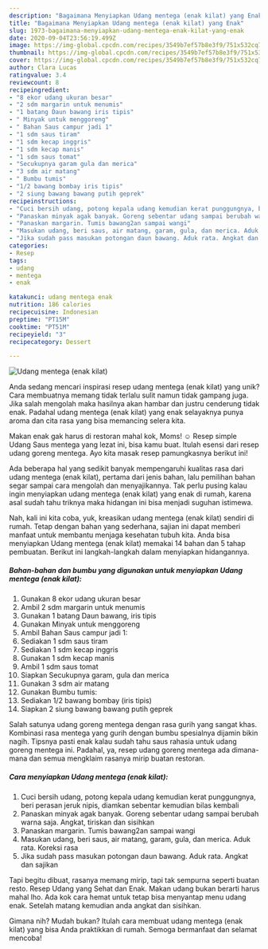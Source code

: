 ```yaml
---
description: "Bagaimana Menyiapkan Udang mentega (enak kilat) yang Enak"
title: "Bagaimana Menyiapkan Udang mentega (enak kilat) yang Enak"
slug: 1973-bagaimana-menyiapkan-udang-mentega-enak-kilat-yang-enak
date: 2020-09-04T23:56:19.499Z
image: https://img-global.cpcdn.com/recipes/3549b7ef57b8e3f9/751x532cq70/udang-mentega-enak-kilat-foto-resep-utama.jpg
thumbnail: https://img-global.cpcdn.com/recipes/3549b7ef57b8e3f9/751x532cq70/udang-mentega-enak-kilat-foto-resep-utama.jpg
cover: https://img-global.cpcdn.com/recipes/3549b7ef57b8e3f9/751x532cq70/udang-mentega-enak-kilat-foto-resep-utama.jpg
author: Clara Lucas
ratingvalue: 3.4
reviewcount: 8
recipeingredient:
- "8 ekor udang ukuran besar"
- "2 sdm margarin untuk menumis"
- "1 batang Daun bawang iris tipis"
- " Minyak untuk menggoreng"
- " Bahan Saus campur jadi 1"
- "1 sdm saus tiram"
- "1 sdm kecap inggris"
- "1 sdm kecap manis"
- "1 sdm saus tomat"
- "Secukupnya garam gula dan merica"
- "3 sdm air matang"
- " Bumbu tumis"
- "1/2 bawang bombay iris tipis"
- "2 siung bawang bawang putih geprek"
recipeinstructions:
- "Cuci bersih udang, potong kepala udang kemudian kerat punggungnya, beri perasan jeruk nipis, diamkan sebentar kemudian bilas kembali"
- "Panaskan minyak agak banyak. Goreng sebentar udang sampai berubah warna saja. Angkat, tiriskan dan sisihkan"
- "Panaskan margarin. Tumis bawang2an sampai wangi"
- "Masukan udang, beri saus, air matang, garam, gula, dan merica. Aduk rata. Koreksi rasa"
- "Jika sudah pass masukan potongan daun bawang. Aduk rata. Angkat dan sajikan"
categories:
- Resep
tags:
- udang
- mentega
- enak

katakunci: udang mentega enak 
nutrition: 186 calories
recipecuisine: Indonesian
preptime: "PT15M"
cooktime: "PT51M"
recipeyield: "3"
recipecategory: Dessert

---
```



![Udang mentega (enak kilat)](https://img-global.cpcdn.com/recipes/3549b7ef57b8e3f9/751x532cq70/udang-mentega-enak-kilat-foto-resep-utama.jpg)

Anda sedang mencari inspirasi resep udang mentega (enak kilat) yang unik? Cara membuatnya memang tidak terlalu sulit namun tidak gampang juga. Jika salah mengolah maka hasilnya akan hambar dan justru cenderung tidak enak. Padahal udang mentega (enak kilat) yang enak selayaknya punya aroma dan cita rasa yang bisa memancing selera kita.

Makan enak gak harus di restoran mahal kok, Moms! ☺ Resep simple Udang Saus mentega yang lezat ini, bisa kamu buat. Itulah esensi dari resep udang goreng mentega. Ayo kita masak resep pamungkasnya berikut ini!

Ada beberapa hal yang sedikit banyak mempengaruhi kualitas rasa dari udang mentega (enak kilat), pertama dari jenis bahan, lalu pemilihan bahan segar sampai cara mengolah dan menyajikannya. Tak perlu pusing kalau ingin menyiapkan udang mentega (enak kilat) yang enak di rumah, karena asal sudah tahu triknya maka hidangan ini bisa menjadi suguhan istimewa.


Nah, kali ini kita coba, yuk, kreasikan udang mentega (enak kilat) sendiri di rumah. Tetap dengan bahan yang sederhana, sajian ini dapat memberi manfaat untuk membantu menjaga kesehatan tubuh kita. Anda bisa menyiapkan Udang mentega (enak kilat) memakai 14 bahan dan 5 tahap pembuatan. Berikut ini langkah-langkah dalam menyiapkan hidangannya.

<!--inarticleads1-->

##### Bahan-bahan dan bumbu yang digunakan untuk menyiapkan Udang mentega (enak kilat):

1. Gunakan 8 ekor udang ukuran besar
1. Ambil 2 sdm margarin untuk menumis
1. Gunakan 1 batang Daun bawang, iris tipis
1. Gunakan  Minyak untuk menggoreng
1. Ambil  Bahan Saus campur jadi 1:
1. Sediakan 1 sdm saus tiram
1. Sediakan 1 sdm kecap inggris
1. Gunakan 1 sdm kecap manis
1. Ambil 1 sdm saus tomat
1. Siapkan Secukupnya garam, gula dan merica
1. Gunakan 3 sdm air matang
1. Gunakan  Bumbu tumis:
1. Sediakan 1/2 bawang bombay (iris tipis)
1. Siapkan 2 siung bawang bawang putih geprek


Salah satunya udang goreng mentega dengan rasa gurih yang sangat khas. Kombinasi rasa mentega yang gurih dengan bumbu spesialnya dijamin bikin nagih. Tipsnya pasti enak kalau sudah tahu saus rahasia untuk udang goreng mentega ini. Padahal, ya, resep udang goreng mentega ada dimana-mana dan semua mengklaim rasanya mirip buatan restoran. 

<!--inarticleads2-->

##### Cara menyiapkan Udang mentega (enak kilat):

1. Cuci bersih udang, potong kepala udang kemudian kerat punggungnya, beri perasan jeruk nipis, diamkan sebentar kemudian bilas kembali
1. Panaskan minyak agak banyak. Goreng sebentar udang sampai berubah warna saja. Angkat, tiriskan dan sisihkan
1. Panaskan margarin. Tumis bawang2an sampai wangi
1. Masukan udang, beri saus, air matang, garam, gula, dan merica. Aduk rata. Koreksi rasa
1. Jika sudah pass masukan potongan daun bawang. Aduk rata. Angkat dan sajikan


Tapi begitu dibuat, rasanya memang mirip, tapi tak sempurna seperti buatan resto. Resep Udang yang Sehat dan Enak. Makan udang bukan berarti harus mahal lho. Ada kok cara hemat untuk tetap bisa menyantap menu udang enak. Setelah matang kemudian anda angkat dan sisihkan. 

Gimana nih? Mudah bukan? Itulah cara membuat udang mentega (enak kilat) yang bisa Anda praktikkan di rumah. Semoga bermanfaat dan selamat mencoba!
